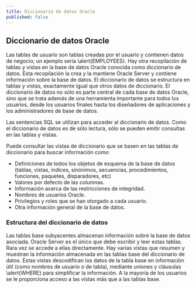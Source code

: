 ```yaml
---
title: Diccionario de datos Oracle
published: false
---
```


## [](#header-2)Diccionario de datos Oracle

Las tablas de usuario son tablas creadas por el usuario y contienen datos de negocio; un ejemplo sería \alert{EMPLOYEES}. Hay otra recopilación de tablas y vistas en la base de datos Oracle conocida como diccionario de datos. Esta recopilación la crea y la mantiene Oracle Server y contiene información sobre la base de datos. El diccionario de datos se estructura en tablas y vistas, exactamente igual que otros datos de diccionario. El diccionario de datos no sólo es parte central de cada base de datos Oracle, sino que se trata además de una herramienta importante para todos los usuarios, desde los usuarios finales hasta los diseñadores de aplicaciones y los administradores de base de datos.
  
Las sentencias SQL se utilizan para acceder al diccionario de datos. Como el diccionario de datos es de sólo lectura, sólo se pueden emitir consultas en las tablas y vistas.  

Puede consultar las vistas de diccionario que se basen en las tablas de diccionario para buscar información como: 

*   Definiciones de todos los objetos de esquema de la base de datos (tablas, vistas, índices, sinónimos, secuencias, procedimientos, funciones, paquetes, disparadores, etc)
*   Valores por defecto de las columnas.
*   Información acerca de las restricciones de integridad.
*   Nombres de usuarios Oracle.
*   Privilegios y roles que se han otorgado a cada usuario.
*   Otra información general de la base de datos.

### [](#header-3)Estructura del diccionario de datos

Las tablas base subyacentes almacenan información sobre la base de datos asociada. Oracle Server es el único que debe escribir y leer estas tablas. Rara vez se accede a ellas directamente.
  Hay varias vistas que resumen y muestran la información almacenada en las tablas base del diccionario de datos. Estas vistas descodifican los datos de la tabla base en información útil (como nombres de usuario o de tabla), mediante uniones y cláusulas \alert{WHERE} para simplificar la información. A la mayoría de los usuarios se le proporciona acceso a las vistas más que a las tablas base.